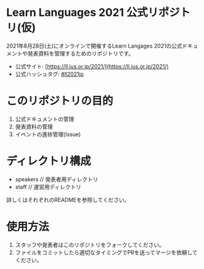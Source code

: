 Learn Languages 2021 公式リポジトリ(仮)
======

2021年8月28日(土)にオンラインで開催するLearn Langages 2021の公式ドキュメントや発表資料を管理するためのリポジトリです。

- 公式サイト: [https://ll.jus.or.jp/2021/](https://ll.jus.or.jp/2021/)
- 公式ハッシュタグ: [#ll2021jp](https://twitter.com/search?q=ll2021jp)

# このリポジトリの目的

1. 公式ドキュメントの管理
1. 発表資料の管理
1. イベントの進捗管理(Issue)

# ディレクトリ構成

- speakers // 発表者用ディレクトリ
- staff // 運営用ディレクトリ

詳しくはそれぞれのREADMEを参照してください。

# 使用方法

1. スタッフや発表者はこのリポジトリをフォークしてください。
1. ファイルをコミットしたら適切なタイミングでPRを送ってマージを依頼してください。

